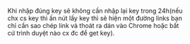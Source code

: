 Khi nhập đúng key sẽ không cần nhập lại key trong 24h(nếu chx cs key thì ấn nút lấy key thì sẽ hiện một đường links bạn chỉ cần sao chép link và thoát ra dán vào Chrome hoặc bất cứ trình duyệt nào cx đc để get key).
<html lang="vi">
<head>
    <meta charset="UTF-8">
    <meta name="viewport" content="width=device-width, initial-scale=1.0">
    <title>Nhập và Nhận Key</title>
    <style>
        /* Reset default styles */
        * {
            margin: 0;
            padding: 0;
            box-sizing: border-box;
        }

        body {
            font-family: 'Arial', sans-serif;
            background-color: #f1f1f1;
            text-align: center;
            padding: 20px;
        }

        .container {
            max-width: 500px;
            margin: 0 auto;
            background-color: #fff;
            padding: 20px;
            border-radius: 8px;
            box-shadow: 0 4px 6px rgba(0,0,0,0.1);
        }

        h1 {
            font-size: 24px;
            margin-bottom: 20px;
            color: #333;
        }

        .section {
            margin-bottom: 30px;
        }

        input[type="text"] {
            width: 80%;
            padding: 10px;
            font-size: 16px;
            margin: 10px 0;
            border: 1px solid #ccc;
            border-radius: 4px;
        }

        button {
            padding: 12px 20px;
            font-size: 16px;
            color: white;
            background-color: #4CAF50;
            border: none;
            border-radius: 4px;
            cursor: pointer;
            width: 80%;
        }

        button:hover {
            background-color: #45a049;
        }

        #generatedKey {
            margin-top: 20px;
            font-size: 18px;
            color: #333;
            display: none;
        }

        #message {
            margin-top: 20px;
            color: red;
        }

        @media (max-width: 600px) {
            input[type="text"] {
                width: 100%;
            }
            button {
                width: 100%;
            }
        }
    </style>
</head>
<body>

<div class="container">
    <!-- Phần Nhập Key -->
    <div class="section">
        <h1>Nhập Key Bên Dưới</h1>
        <input type="text" id="keyInput" placeholder="Nhập key của bạn...">
        <button onclick="checkKey()">Kiểm Tra Key</button>
        <div id="message"></div>
    </div>

    <!-- Phần Nhận Key -->
    <div class="section">
        <h1>Lấy Key</h1>
        <button onclick="generateKey()">Lấy Key</button>
        <div id="generatedKey">
            <p>Link Key: <a href="https://link4m.com/4CEYEBa" target="_blank">https://link4m.com/4CEYEBa</a></p>
        </div>
    </div>
</div>

<script>
    const correctKey = 'Key_129087';  // Thay đổi key đúng ở đây
    const redirectUrl = 'https://sites.google.com/view/cloudgamefree';
    const keyStorage = 'userKey';
    const expirationTime = 24 * 60 * 60 * 1000;  // 24 giờ tính bằng milliseconds

    // Kiểm tra key nhập vào
    function checkKey() {
        const userKey = document.getElementById('keyInput').value;
        const messageElement = document.getElementById('message');

        if (userKey === correctKey) {
            messageElement.textContent = '';
            localStorage.setItem(keyStorage, correctKey);
            localStorage.setItem('keyTimestamp', Date.now()); // Lưu thời gian khi nhập key đúng
            window.location.href = redirectUrl;  // Chuyển hướng nếu key đúng
        } else {
            messageElement.textContent = 'Key không đúng! Hãy thử lại.';
        }
    }

    // Lấy key
    function generateKey() {
        const generatedKey = document.getElementById('generatedKey');
        generatedKey.style.display = 'block';  // Hiển thị link key
    }

    // Kiểm tra xem key có còn hợp lệ trong localStorage hay không
    window.onload = function() {
        const savedKey = localStorage.getItem(keyStorage);
        const savedTime = localStorage.getItem('keyTimestamp');

        if (savedKey && Date.now() - savedTime < expirationTime) {
            // Nếu key còn hạn, chuyển hướng luôn
            window.location.href = redirectUrl;
        }
    };
</script>

</body>
</html>
